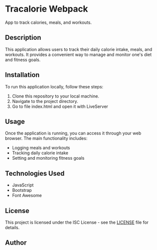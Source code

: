 
# Tracalorie Webpack

App to track calories, meals, and workouts.

## Description

This application allows users to track their daily calorie intake, meals, and workouts. It provides a convenient way to manage and monitor one's diet and fitness goals.

## Installation

To run this application locally, follow these steps:

1. Clone this repository to your local machine.
2. Navigate to the project directory.
3. Go to file index.html and open it with LiveServer

## Usage

Once the application is running, you can access it through your web browser. The main functionality includes:

- Logging meals and workouts
- Tracking daily calorie intake
- Setting and monitoring fitness goals

## Technologies Used

- JavaScript
- Bootstrap
- Font Awesome

## License

This project is licensed under the ISC License - see the [LICENSE](LICENSE) file for details.

## Author
